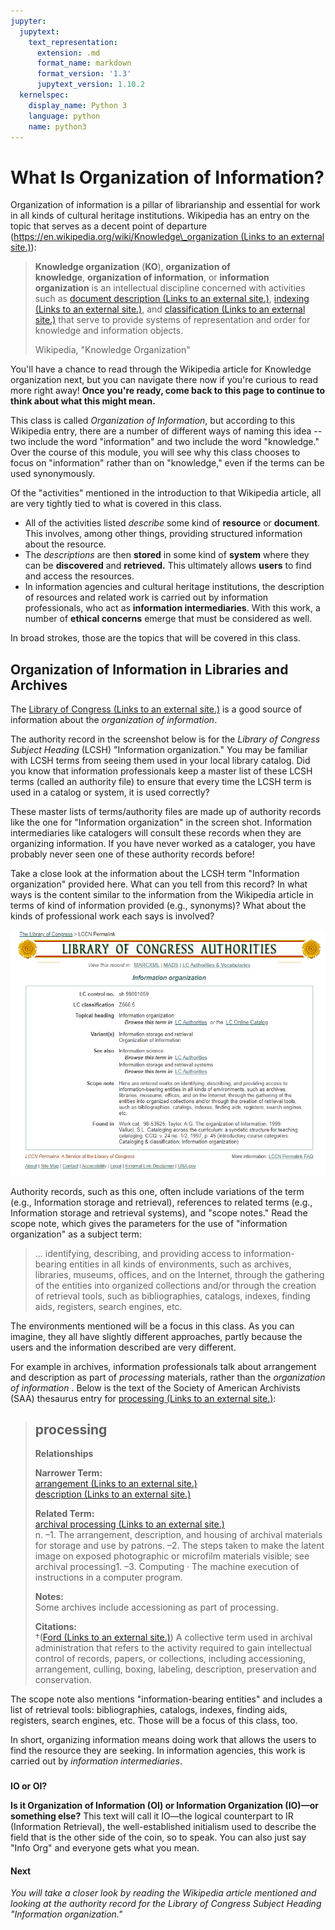 ```yaml
---
jupyter:
  jupytext:
    text_representation:
      extension: .md
      format_name: markdown
      format_version: '1.3'
      jupytext_version: 1.10.2
  kernelspec:
    display_name: Python 3
    language: python
    name: python3
---
```


# What Is Organization of Information?

Organization of information is a pillar of librarianship and essential for work in all kinds of cultural heritage institutions. Wikipedia has an entry on the topic that serves as a decent point of departure ([https://en.wikipedia.org/wiki/Knowledge\_organization (Links to an external site.)](https://en.wikipedia.org/wiki/Knowledge_organization)):

> **Knowledge organization** (**KO**), **organization of knowledge**, **organization of information**, or **information organization** is an intellectual discipline concerned with activities such as [document description (Links to an external site.)](https://en.wikipedia.org/wiki/Documentation_science "Documentation science"), [indexing (Links to an external site.)](https://en.wikipedia.org/wiki/Bibliographic_index "Bibliographic index"), and [classification (Links to an external site.)](https://en.wikipedia.org/wiki/Library_classification "Library classification") that serve to provide systems of representation and order for knowledge and information objects.
> 
> Wikipedia, "Knowledge Organization"

You'll have a chance to read through the Wikipedia article for Knowledge organization next, but you can navigate there now if you're curious to read more right away! **Once you're ready, come back to this page to continue to think about what this might mean.**

This class is called _Organization of Information_, but according to this Wikipedia entry, there are a number of different ways of naming this idea -- two include the word "information" and two include the word "knowledge." Over the course of this module, you will see why this class chooses to focus on "information" rather than on "knowledge," even if the terms can be used synonymously.

Of the "activities" mentioned in the introduction to that Wikipedia article, all are very tightly tied to what is covered in this class.

*   All of the activities listed _describe_ some kind of **resource** or **document**. This involves, among other things, providing structured information about the resource.
*   The _descriptions_ are then **stored** in some kind of **system** where they can be **discovered** and **retrieved.** This ultimately allows **users** to find and access the resources. 
*   In information agencies and cultural heritage institutions, the description of resources and related work is carried out by information professionals, who act as **information intermediaries**. With this work, a number of **ethical concerns** emerge that must be considered as well.

In broad strokes, those are the topics that will be covered in this class.

## Organization of Information in Libraries and Archives

The [Library of Congress (Links to an external site.)](https://loc.gov/) is a good source of information about the _organization of information_.

The authority record in the screenshot below is for the _Library of Congress Subject Heading_ (LCSH) "Information organization." You may be familiar with LCSH terms from seeing them used in your local library catalog. Did you know that information professionals keep a master list of these LCSH terms (called an authority file) to ensure that every time the LCSH term is used in a catalog or system, it is used correctly?

These master lists of terms/authority files are made up of authority records like the one for "Information organization" in the screen shot. Information intermediaries like catalogers will consult these records when they are organizing information. If you have never worked as a cataloger, you have probably never seen one of these authority records before! 

Take a close look at the information about the LCSH term "Information organization" provided here. What can you tell from this record? In what ways is the content similar to the information from the Wikipedia article in terms of kind of information provided (e.g., synonyms)? What about the kinds of professional work each says is involved?

[![LC Authority for Information organization](lccn-1.png)](https://lccn.loc.gov/sh99001059)

Authority records, such as this one, often include variations of the term (e.g., Information storage and retrieval), references to related terms (e.g., Information storage and retrieval systems), and "scope notes." Read the scope note, which gives the parameters for the use of "information organization" as a subject term:

> ... identifying, describing, and providing access to information-bearing entities in all kinds of environments, such as archives, libraries, museums, offices, and on the Internet, through the gathering of the entities into organized collections and/or through the creation of retrieval tools, such as bibliographies, catalogs, indexes, finding aids, registers, search engines, etc.

The environments mentioned will be a focus in this class. As you can imagine, they all have slightly different approaches, partly because the users and the information described are very different.

For example in archives, information professionals talk about arrangement and description as part of _processing_ materials, rather than the _organization of information_ . Below is the text of the Society of American Archivists (SAA) thesaurus entry for [processing (Links to an external site.)](https://www2.archivists.org/glossary/terms/p/processing):

> processing
> ----------
> 
> **Relationships**
> 
> **Narrower Term:**  
> [arrangement (Links to an external site.)](https://www2.archivists.org/glossary/terms/a/arrangement)  
> [description (Links to an external site.)](https://www2.archivists.org/glossary/terms/d/description)
> 
> **Related Term:**  
> [archival processing (Links to an external site.)](https://www2.archivists.org/glossary/terms/a/archival-processing)  
> n. –1. The arrangement, description, and housing of archival materials for storage and use by patrons. –2. The steps taken to make the latent image on exposed photographic or microfilm materials visible; see archival processing1. –3. Computing · The machine execution of instructions in a computer program.
> 
> **Notes:**  
> Some archives include accessioning as part of processing.
> 
> **Citations:**  
> †([Ford (Links to an external site.)](https://www2.archivists.org/glossary/source/ford)) A collective term used in archival administration that refers to the activity required to gain intellectual control of records, papers, or collections, including accessioning, arrangement, culling, boxing, labeling, description, preservation and conservation.

The scope note also mentions "information-bearing entities" and includes a list of retrieval tools: bibliographies, catalogs, indexes, finding aids, registers, search engines, etc. Those will be a focus of this class, too. 

In short, organizing information means doing work that allows the users to find the resource they are seeking. In information agencies, this work is carried out by _information intermediaries_.

### 
**IO or OI?**

**Is it Organization of Information (OI) or Information Organization (IO)—or something else?** This text will call it IO—the logical counterpart to IR (Information Retrieval), the well-established initialism used to describe the field that is the other side of the coin, so to speak. You can also just say "Info Org" and everyone gets what you mean.

#### **Next**

_You will take a closer look by reading the Wikipedia article mentioned and looking at the authority record for the Library of Congress Subject Heading "Information organization."_

```python

```
